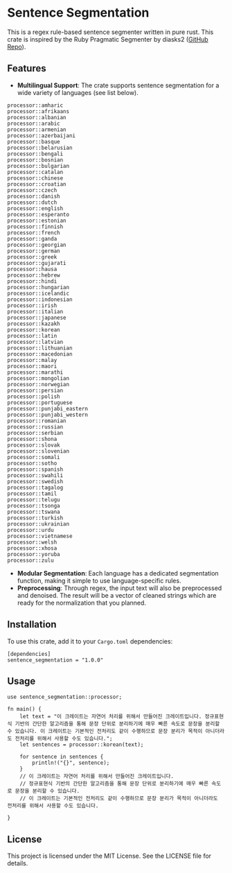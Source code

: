 # Sentence Segmentation

This is a regex rule-based sentence segmenter written in pure rust. This crate is inspired by the Ruby Pragmatic Segmenter by diasks2 ([GitHub Repo](https://github.com/diasks2/pragmatic_segmenter)).

## Features

- **Multilingual Support**: The crate supports sentence segmentation for a wide variety of languages (see list below).
```
processor::amharic
processor::afrikaans
processor::albanian
processor::arabic
processor::armenian
processor::azerbaijani
processor::basque
processor::belarusian
processor::bengali
processor::bosnian
processor::bulgarian
processor::catalan
processor::chinese
processor::croatian
processor::czech
processor::danish
processor::dutch
processor::english
processor::esperanto
processor::estonian
processor::finnish
processor::french
processor::ganda
processor::georgian
processor::german
processor::greek
processor::gujarati
processor::hausa
processor::hebrew
processor::hindi
processor::hungarian
processor::icelandic
processor::indonesian
processor::irish
processor::italian
processor::japanese
processor::kazakh
processor::korean
processor::latin
processor::latvian
processor::lithuanian
processor::macedonian
processor::malay
processor::maori
processor::marathi
processor::mongolian
processor::norwegian
processor::persian
processor::polish
processor::portuguese
processor::punjabi_eastern
processor::punjabi_western
processor::romanian
processor::russian
processor::serbian
processor::shona
processor::slovak
processor::slovenian
processor::somali
processor::sotho
processor::spanish
processor::swahili
processor::swedish
processor::tagalog
processor::tamil
processor::telugu
processor::tsonga
processor::tswana
processor::turkish
processor::ukrainian
processor::urdu
processor::vietnamese
processor::welsh
processor::xhosa
processor::yoruba
processor::zulu
```
- **Modular Segmentation**: Each language has a dedicated segmentation function, making it simple to use language-specific rules.
- **Preprocessing**: Through regex, the input text will also be preprocessed and denoised. The result will be a vector of cleaned strings which are ready for the normalization that you planned. 

## Installation

To use this crate, add it to your `Cargo.toml` dependencies:

```
[dependencies]
sentence_segmentation = "1.0.0"
```

## Usage

```
use sentence_segmentation::processor;

fn main() {
    let text = "이 크레이트는 자연어 처리를 위해서 만들어진 크레이트입니다. 정규표현식 기반의 간단한 알고리즘을 통해 문장 단위로 분리하기에 매우 빠른 속도로 문장을 분리할 수 있습니다. 이 크레이트는 기본적인 전처리도 같이 수행하므로 문장 분리가 목적이 아니더라도 전처리를 위해서 사용할 수도 있습니다.";
    let sentences = processor::korean(text);

    for sentence in sentences {
        println!("{}", sentence);
    }
    // 이 크레이트는 자연어 처리를 위해서 만들어진 크레이트입니다.
    // 정규표현식 기반의 간단한 알고리즘을 통해 문장 단위로 분리하기에 매우 빠른 속도로 문장을 분리할 수 있습니다.
    // 이 크레이트는 기본적인 전처리도 같이 수행하므로 문장 분리가 목적이 아니더라도 전처리를 위해서 사용할 수도 있습니다.

}
```

## License

This project is licensed under the MIT License. See the LICENSE file for details.
